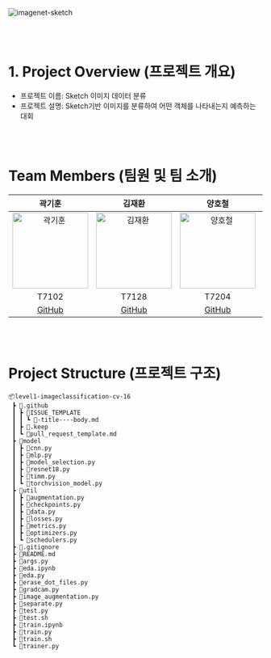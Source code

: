 ![imagenet-sketch](https://github.com/user-attachments/assets/a6307765-05bc-4cc7-9cd6-c4b6d70e9427)

<br/>
<br/>

# 1. Project Overview (프로젝트 개요)
- 프로젝트 이름: Sketch 이미지 데이터 분류
- 프로젝트 설명: Sketch기반 이미지를 분류하여 어떤 객체를 나타내는지 예측하는 대회

<br/>
<br/>

# Team Members (팀원 및 팀 소개)
| 곽기훈 | 김재환 | 양호철 | 오종민 | 조소윤 | 홍유향 |
|:------:|:------:|:------:|:------:|:------:|:------:|
| <img src="https://github.com/user-attachments/assets/fb56b1d0-9c5c-49c0-a274-f5b7ff7ab8b1" alt="곽기훈" width="150"> | <img src="https://github.com/user-attachments/assets/28a7109b-4959-473c-a6e4-5ee736370ab6" alt="김재환" width="150"> | <img src="https://github.com/user-attachments/assets/9007ffff-765c-4ffa-80bf-31668fe199ba" alt="양호철" width="150"> | <img src="https://github.com/user-attachments/assets/8760f7bd-10d8-4397-952b-f1ca562b90d4" alt="오종민" width="150"> | <img src="https://github.com/user-attachments/assets/22baca4a-189a-4bc3-ab1c-8f6256637a16" alt="조소윤" width="150"> | <img src="https://github.com/user-attachments/assets/91f96db7-3137-42d2-9175-8a55f1493b31" alt="홍유향" width="150"> |
| T7102 | T7128 | T7204 | T7207 | T7252 | T7267 |
| [GitHub](https://github.com/kkh090) | [GitHub](https://github.com/Ja2Hw) | [GitHub](https://github.com/hocheol0303) | [GitHub](https://github.com/sejongmin) | [GitHub](https://github.com/whthdbs03) | [GitHub](https://github.com/hyanghyanging) | 

<br/>
<br/>

# Project Structure (프로젝트 구조)
```plaintext
📦level1-imageclassification-cv-16
 ┣ 📂.github
 ┃ ┣ 📂ISSUE_TEMPLATE
 ┃ ┃ ┗ 📜-title----body.md
 ┃ ┣ 📜.keep
 ┃ ┗ 📜pull_request_template.md
 ┣ 📂model
 ┃ ┣ 📜cnn.py
 ┃ ┣ 📜mlp.py
 ┃ ┣ 📜model_selection.py
 ┃ ┣ 📜resnet18.py
 ┃ ┣ 📜timm.py
 ┃ ┗ 📜torchvision_model.py
 ┣ 📂util
 ┃ ┣ 📜augmentation.py
 ┃ ┣ 📜checkpoints.py
 ┃ ┣ 📜data.py
 ┃ ┣ 📜losses.py
 ┃ ┣ 📜metrics.py
 ┃ ┣ 📜optimizers.py
 ┃ ┗ 📜schedulers.py
 ┣ 📜.gitignore
 ┣ 📜README.md
 ┣ 📜args.py
 ┣ 📜eda.ipynb
 ┣ 📜eda.py
 ┣ 📜erase_dot_files.py
 ┣ 📜gradcam.py
 ┣ 📜image_augmentation.py
 ┣ 📜separate.py
 ┣ 📜test.py
 ┣ 📜test.sh
 ┣ 📜train.ipynb
 ┣ 📜train.py
 ┣ 📜train.sh
 ┗ 📜trainer.py
```

<br/>
<br/>

